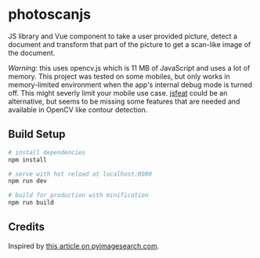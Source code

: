 # photoscanjs

JS library and Vue component to take a user provided picture, detect a document and transform that part of the picture to get a scan-like image of the document.

*Warning*: this uses opencv.js which is 11 MB of JavaScript and uses a lot of memory. This project was tested on some mobiles, but only works in memory-limited environment when the app's internal debug mode is turned off. This might severly limit your mobile use case. [jsfeat](https://inspirit.github.io/jsfeat/) could be an alternative, but seems to be missing some features that are needed and available in OpenCV like contour detection.

## Build Setup

``` bash
# install dependencies
npm install

# serve with hot reload at localhost:8080
npm run dev

# build for production with minification
npm run build
```


## Credits

Inspired by [this article on pyimagesearch.com](https://www.pyimagesearch.com/2014/09/01/build-kick-ass-mobile-document-scanner-just-5-minutes/).